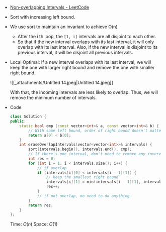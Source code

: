 - [Non-overlapping Intervals - LeetCode](https://leetcode.com/problems/non-overlapping-intervals/description/)
- Sort with increasing left bound.
- We use sort to maintain an invariant to achieve O(n)
    - After the i th loop, the `[1, i]` intervals are all disjoint to each other.
    - So that if the new interval overlaps with its last interval, it will only overlap with its last interval. Also, if the new interval is disjoint to its previous interval, it will be disjoint all previous intervals.
- Local Optimal: If a new interval overlaps with its last interval, we will keep the one with larger right bound and remove the one with smaller right bound.
    
    ![[_attachments/Untitled 14.jpeg|Untitled 14.jpeg]]
    
    With that, the incoming intervals are less likely to overlap. Thus, we will remove the minimum number of intervals.
    
- Code
    
    ```C++
    class Solution {
    public:
        static bool cmp (const vector<int>& a, const vector<int>& b) {
            // With same left bound, order of right bound doesn't matter
            return a[0] < b[0]; 
        }
        int eraseOverlapIntervals(vector<vector<int>>& intervals) {
            sort(intervals.begin(), intervals.end(), cmp);
            // If there's one interval, don't need to remove any invervals
            int res = 0;
            for (int i = 1; i < intervals.size(); i++) {
                // if overlap
                if (intervals[i][0] < intervals[i - 1][1]) {
                    // keep the smallest right bound
                    intervals[i][1] = min(intervals[i - 1][1], intervals[i][1]);
                    res++;
                }
                // if not overlap, no need to do anything
            }
            return res;
        }
    };
    ```
    
    Time: $O(n)$﻿ Space: $O(1)$